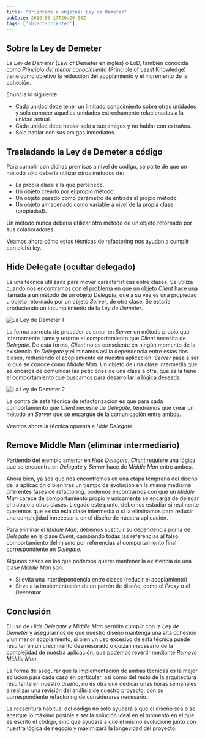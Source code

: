 ```yaml
---
title: "Orientado a objetos: Ley de Demeter"
pubDate: 2019-03-17T20:20:50Z
tags: ['object-oriented']
---
```

## Sobre la Ley de Demeter

La *Ley de Demeter* (Law of Demeter en inglés) o LoD, también conocida como *Principio del menor conocimiento* (Principle of Least Knowledge) tiene como objetivo la reducción del acoplamiento y el incremento de la cohesión.

Enuncia lo siguiente:

* Cada unidad debe tener un limitado conocimiento sobre otras unidades y solo conocer aquellas unidades estrechamente relacionadas a la unidad actual.
* Cada unidad debe hablar solo a sus amigos y no hablar con extraños.
* Solo hablar con sus amigos inmediatos.

## Trasladando la Ley de Demeter a código

Para cumplir con dichas premisas a nivel de código, se parte de que un método sólo debería utilizar otros métodos de:

* La propia clase a la que pertenece.
* Un objeto creado por el propio método.
* Un objeto pasado como parámetro de entrada al propio método.
* Un objeto almacenado como variable a nivel de la propia clase (propiedad). 

Un método nunca debería utilizar otro método de un objeto retornado por sus colaboradores.

Veamos ahora cómo estas técnicas de refactoring nos ayudan a cumplir con dicha ley.

## Hide Delegate (ocultar delegado)

Es una técnica utilizada para mover características entre clases. Se utiliza cuando nos encontramos con el problema en que un objeto *Client* hace una llamada a un método de un objeto *Delegate*, que a su vez es una propiedad u objeto retornado por un objeto *Server*, de otra clase. Se estaría produciendo un incumplimiento de la *Ley de Demeter*.

![La Ley de Demeter 1](/images/law-of-demeter-1.jpg)

La forma correcta de proceder es crear en *Server* un método propio que internamente llame y retorne el comportamiento que *Client* necesita de *Delegate*. De esta forma, *Client* no es consciente en ningún momento de la existencia de *Delegate* y eliminamos así la dependencia entre estas dos clases, reduciendo el acoplamiento en nuestra aplicación. *Server* pasa a ser lo que se conoce como *Middle Man*. Un objeto de una clase intermedia que se encarga de comunicar las peticiones de una clase a otra, que es la tiene el comportamiento que buscamos para desarrollar la lógica deseada.

![La Ley de Demeter 2](/images/law-of-demeter-2.jpg)

La contra de esta técnica de refactorización es que para cada comportamiento que *Client* necesite de *Delegate*, tendremos que crear un método en *Server* que se encargue de la comunicación entre ambos.

Veamos ahora la técnica opuesta a *Hide Delegate*.

## Remove Middle Man (eliminar intermediario)

Partiendo del ejemplo anterior en *Hide Delegate*, *Client* requiere una lógica que se encuentra en *Delegate* y *Server* hace de *Middle Man* entre ambos.

Ahora bien, ya sea que nos encontremos en una etapa temprana del diseño de la aplicación o bien tras un tiempo de evolución en la misma mediante diferentes fases de refactoring, podemos encontrarnos con que un *Middle Man* carece de comportamiento propio y únicamente se encarga de delegar el trabajo a otras clases. Llegado este punto, debemos estudiar si realmente queremos que exista esta clase intermedia o si la eliminamos para reducir una complejidad innecesaria en el diseño de nuestra aplicación.

Para eliminar el *Middle Man*, debemos sustituir su dependencia por la de *Delegate* en la clase *Client*, cambiando todas las referencias al falso comportamiento del mismo por referencias al comportamiento final correspondiente en *Delegate*.

Algunos casos en los que podemos querer mantener la existencia de una clase *Middle Man* son:

* Si evita una interdependencia entre clases (reducir el acoplamiento)
* Sirve a la implementación de un patrón de diseño, como el *Proxy* o el *Decorator*.

## Conclusión

El uso de *Hide Delegate* y *Middle Man* permite cumplir con la *Ley de Demeter* y asegurarnos de que nuestro diseño mantenga una alta cohesión y un menor acoplamiento, si bien un uso excesivo de esta técnica puede resultar en un crecimiento desmesurado o quizá innecesario de la complejidad de nuestra aplicación, que podemos revertir mediante *Remove Middle Man*.

La forma de asegurar que la implementación de ambas técnicas es la mejor solución para cada caso en particular, así como del resto de la arquitectura resultante en nuestro diseño, no es otra que dedicar unas horas semanales a realizar una revisión del análisis de nuestro proyecto, con su correspondiente refactoring de considerarse necesario.

La reescritura habitual del código no sólo ayudará a que el diseño sea o se acerque lo máximo posible a ser la solución ideal en el momento en el que es escrito el código, sino que ayudará a que el mismo evolucione junto con nuestra lógica de negocio y maximizará la longevidad del proyecto.
